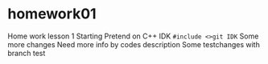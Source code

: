 # homework01
Home work lesson 1
Starting
Pretend on C++
IDK ```
#include <>git
IDK ```
Some more changes
Need more info by codes description
Some testchanges with branch test
```
